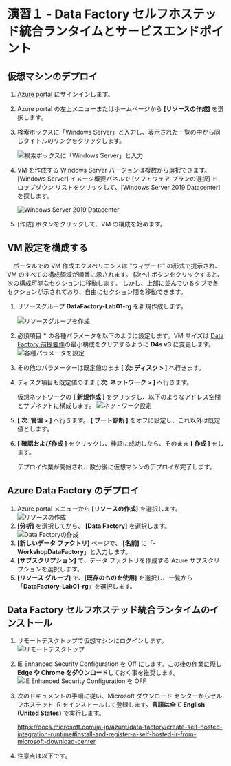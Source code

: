  # 演習１ - Data Factory セルフホステッド統合ランタイムとサービスエンドポイント
 
 ## 仮想マシンのデプロイ
1. [Azure portal](https://portal.azure.com)  にサインインします。
2. Azure portal の左上メニューまたはホームページから **\[リソースの作成]** を選択します。
3. 検索ボックスに「Windows Server」と入力し、表示された一覧の中から同じタイトルのリンクをクリックします。  

   <img src="/images/hands-on-lab1-001.png" title="検索ボックスに「Windows Server」と入力">
4. VM を作成する Windows Server バージョンは複数から選択できます。 \[Windows Server] イメージ概要パネルで \[ソフトウェア プランの選択] ドロップダウン リストをクリックして、\[Windows Server 2019 Datacenter] を探します。  

   <img src="/images/hands-on-lab1-002.png" title="Windows Server 2019 Datacenter">
5. \[作成] ボタンをクリックして、VM の構成を始めます。

 ## VM 設定を構成する
 
　ポータルでの VM 作成エクスペリエンスは "ウィザード" の形式で提示され、VM のすべての構成領域が順番に示されます。 [次へ] ボタンをクリックすると、次の構成可能なセクションに移動します。 しかし、上部に並んでいるタブで各セクションが示されており、自由にセクション間を移動できます。

1. リソースグループ **DataFactory-Lab01-rg** を新規作成します。  

   <img src="/images/hands-on-lab1-003.png" title="リソースグループを作成">
2. 必須項目 **\*** の各種パラメータを以下のように設定します。VM サイズは [Data Factory 前提要件](https://docs.microsoft.com/ja-jp/azure/data-factory/create-self-hosted-integration-runtime#prerequisites)の最小構成をクリアするように **D4s v3** に変更します。  
   <img src="/images/hands-on-lab1-004.png" title="各種パラメータを設定">
3. その他のパラメーターは既定値のまま **\[ 次: ディスク > ]** へ行きます。 
4. ディスク項目も既定値のまま **\[ 次: ネットワーク > ]** へ行きます。  
  
   仮想ネットワークの **\[ 新規作成 ]** をクリックし、以下のようなアドレス空間とサブネットに構成します。
   <img src="/images/hands-on-lab1-005.png" title="ネットワーク設定">
   
5. **\[ 次: 管理 > ]** へ行きます。 **\[ ブート診断 ]** をオフに設定し、これ以外は既定値とします。
 
6. **\[ 確認および作成 ]** をクリックし、検証に成功したら、そのまま **\[ 作成 ]** をします。

   デプロイ作業が開始され、数分後に仮想マシンのデプロイが完了します。

 ## Azure Data Factory のデプロイ
1. Azure portal メニューから **\[リソースの作成]** を選択します。
   <img src="/images/hands-on-lab1-006.png" title="リソースの作成">
2. **\[分析]** を選択してから、 **\[Data Factory]** を選択します。
   <img src="/images/hands-on-lab1-007.png" title="Data Factoryの作成">
3. **\[新しいデータ ファクトリ]** ページで、 **\[名前]** に「**<yourname>-WorkshopDataFactory**」と入力します。
4. **\[サブスクリプション]** で、データ ファクトリを作成する Azure サブスクリプションを選択します。
5. **\[リソース グループ]** で、**\[既存のものを使用]** を選択し、一覧から「**DataFactory-Lab01-rg**」を選択します。

 ## Data Factory セルフホステッド統合ランタイムのインストール
 
1. リモートデスクトップで仮想マシンにログインします。
   <img src="/images/hands-on-lab1-010.png" title="リモートデスクトップ">
2. IE Enhanced Security Configuration を Off にします。この後の作業に際し **Edge や Chrome をダウンロード**しておく事を推奨します。
   <img src="/images/hands-on-lab1-011.png" title="IE Enhanced Security Configuration を OFF">
3. 次のドキュメントの手順に従い、Microsoft ダウンロード センターからセルフホステッド IR をインストールして登録します。**言語は全て English (United States)** で実行します。
   
   https://docs.microsoft.com/ja-jp/azure/data-factory/create-self-hosted-integration-runtime#install-and-register-a-self-hosted-ir-from-microsoft-download-center
   
4. 注意点は以下です。



